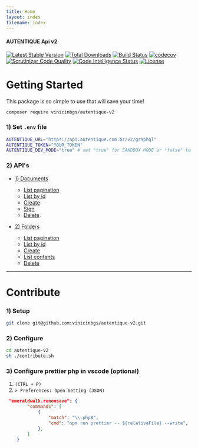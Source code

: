 ```yaml
---
title: Home
layout: index
filename: index
--- 
```

#### AUTENTIQUE Api v2

[![Latest Stable Version](https://img.shields.io/packagist/v/vinicinbgs/autentique-v2)](https://packagist.org/packages/vinicinbgs/autentique-v2)
[![Total Downloads](https://poser.pugx.org/vinicinbgs/autentique-v2/downloads)](https://packagist.org/packages/vinicinbgs/autentique-v2)
[![Build Status](https://travis-ci.org/vinicinbgs/autentique-v2.svg?branch=master)](https://travis-ci.org/vinicinbgs/autentique-v2)
[![codecov](https://codecov.io/gh/vinicinbgs/autentique-v2/branch/master/graph/badge.svg)](https://codecov.io/gh/vinicinbgs/autentique-v2)
[![Scrutinizer Code Quality](https://scrutinizer-ci.com/g/vinicinbgs/autentique-v2/badges/quality-score.png?b=master)](https://scrutinizer-ci.com/g/vinicinbgs/autentique-v2/?branch=master)
[![Code Intelligence Status](https://scrutinizer-ci.com/g/vinicinbgs/autentique-v2/badges/code-intelligence.svg?b=master)](https://scrutinizer-ci.com/code-intelligence)
[![License](https://poser.pugx.org/vinicinbgs/autentique-v2/license)](https://packagist.org/packages/vinicinbgs/autentique-v2)

# Getting Started

This package is so simple to use that will save your time!

```bash
composer require vinicinbgs/autentique-v2
```

### 1) Set `.env` file

```sh
AUTENTIQUE_URL="https://api.autentique.com.br/v2/graphql"
AUTENTIQUE_TOKEN="YOUR_TOKEN"
AUTENTIQUE_DEV_MODE="true" # set "true" for SANDBOX MODE or "false" to PRODUCTION MODE
```

### 2) API's

- [1) Documents](./documents)
  - [List pagination](./documents#1---list-all-documents-with-pagination)
  - [List by id](./documents#2---list-the-document-by-id)
  - [Create](./documents#3---create-a-document)
  - [Sign](./documents#4---sign-a-document)
  - [Delete](./documents#5---delete-the-document-by-id)
  
- [2) Folders](./folders)
  - [List pagination](./folders#1---list-all-folders)
  - [List by id](./folders#2---list-the-folder-by-id)
  - [Create](./folders#3---create-a-folder)
  - [List contents](./folders#4---list-the-folder-contents-by-id)
  - [Delete](./folders#5---delete-a-folder)


---

# Contribute

### 1) Setup

```sh
git clone git@github.com:vinicinbgs/autentique-v2.git
```

### 2) Configure

```sh
cd autentique-v2
sh ./contribute.sh
```

### 3) Configure prettier php in vscode (optional)

1. `(CTRL + P)` 
2. `> Preferences: Open Setting (JSON)`

```json
 "emeraldwalk.runonsave": {
        "commands": [
            {
                "match": "\\.php$",
                "cmd": "npm run prettier -- ${relativeFile} --write",
            },
        ]
    }
```
